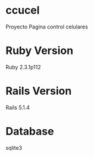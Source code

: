# ccucel
Proyecto Pagina control celulares

# Ruby Version
Ruby 2.3.1p112

# Rails Version
Rails 5.1.4

# Database
sqlite3
